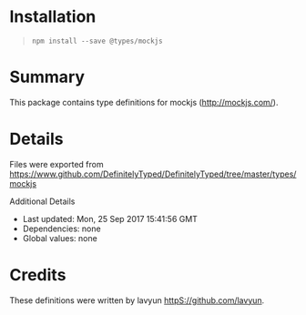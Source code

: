 # Installation
> `npm install --save @types/mockjs`

# Summary
This package contains type definitions for mockjs (http://mockjs.com/).

# Details
Files were exported from https://www.github.com/DefinitelyTyped/DefinitelyTyped/tree/master/types/mockjs

Additional Details
 * Last updated: Mon, 25 Sep 2017 15:41:56 GMT
 * Dependencies: none
 * Global values: none

# Credits
These definitions were written by lavyun <httpS://github.com/lavyun>.
